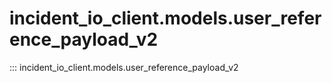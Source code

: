# incident_io_client.models.user_reference_payload_v2

::: incident_io_client.models.user_reference_payload_v2
